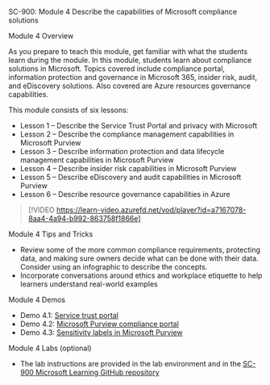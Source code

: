 

SC-900: Module 4 Describe the capabilities of Microsoft compliance solutions

Module 4 Overview

As you prepare to teach this module, get familiar with what the students learn during the module. In this module, students learn about compliance solutions in Microsoft. Topics covered include compliance portal, information protection and governance in Microsoft 365, insider risk, audit, and eDiscovery solutions. Also covered are Azure resources governance capabilities.

This module consists of six lessons:

- Lesson 1 – Describe the Service Trust Portal and privacy with Microsoft
- Lesson 2 – Describe the compliance management capabilities in Microsoft Purview
- Lesson 3 – Describe information protection and data lifecycle management capabilities in Microsoft Purview 
- Lesson 4 – Describe insider risk capabilities in Microsoft Purview
- Lesson 5 – Describe eDiscovery and audit capabilities in Microsoft Purview
- Lesson 6 – Describe resource governance capabilities in Azure
 
> [!VIDEO https://learn-video.azurefd.net/vod/player?id=a7167078-8aa4-4a94-b992-863758f1866e]  

Module 4 Tips and Tricks

- Review some of the more common compliance requirements, protecting data, and making sure owners decide what can be done with their data. Consider using an infographic to describe the concepts.
- Incorporate conversations around ethics and workplace etiquette to help learners understand real-world examples

Module 4 Demos

- Demo 4.1: [Service trust portal](https://github.com/MicrosoftLearning/SC-900-Microsoft-Security-Compliance-and-Identity-Fundamentals/blob/master/Instructions/Demos/DEMO_10_explore_service_trust_portal.md)
- Demo 4.2: [Microsoft Purview compliance portal](https://github.com/MicrosoftLearning/SC-900-Microsoft-Security-Compliance-and-Identity-Fundamentals/blob/master/Instructions/Demos/DEMO_11_explore_compliance_mgr.md) 
- Demo 4.3: [Sensitivity labels in Microsoft Purview](https://github.com/MicrosoftLearning/SC-900-Microsoft-Security-Compliance-and-Identity-Fundamentals/blob/master/Instructions/Demos/DEMO_12_explore_senstivity_labels.md)

Module 4 Labs (optional)

- The lab instructions are provided in the lab environment and in the [SC-900 Microsoft Learning GitHub repository](https://github.com/MicrosoftLearning/SC-900-Microsoft-Security-Compliance-and-Identity-Fundamentals/blob/master/Instructions/Demos/DEMO_10_explore_service_trust_portal.md)
